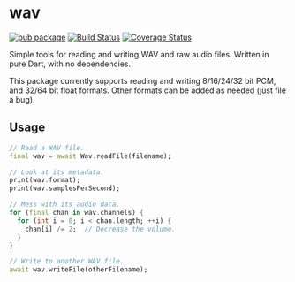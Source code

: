 #  wav

[![pub package](https://img.shields.io/pub/v/wav.svg)](https://pub.dev/packages/wav)
[![Build Status](https://github.com/liamappelbe/wav/workflows/CI/badge.svg)](https://github.com/liamappelbe/wav/actions?query=workflow%3ACI+branch%3Amain)
[![Coverage Status](https://coveralls.io/repos/github/liamappelbe/wav/badge.svg?branch=main)](https://coveralls.io/github/liamappelbe/wav?branch=main)

Simple tools for reading and writing WAV and raw audio files. Written in pure
Dart, with no dependencies.

This package currently supports reading and writing 8/16/24/32 bit PCM, and
32/64 bit float formats. Other formats can be added as needed (just file a bug).

## Usage

```dart
// Read a WAV file.
final wav = await Wav.readFile(filename);

// Look at its metadata.
print(wav.format);
print(wav.samplesPerSecond);

// Mess with its audio data.
for (final chan in wav.channels) {
  for (int i = 0; i < chan.length; ++i) {
    chan[i] /= 2;  // Decrease the volume.
  }
}

// Write to another WAV file.
await wav.writeFile(otherFilename);
```
